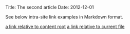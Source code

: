 Title: The second article
Date: 2012-12-01

See below intra-site link examples in Markdown format.

[a link relative to content root](|filename|/article1.rst)
[a link relative to current file](|filename|../article1.rst)